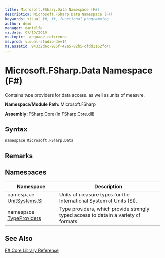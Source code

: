 ```yaml
---
title: Microsoft.FSharp.Data Namespace (F#)
description: Microsoft.FSharp.Data Namespace (F#)
keywords: visual f#, f#, functional programming
author: dend
manager: danielfe
ms.date: 05/16/2016
ms.topic: language-reference
ms.prod: visual-studio-dev14
ms.assetid: 94332d6c-926f-42a5-82b5-cfdd1162fc4c 
---
```


# Microsoft.FSharp.Data Namespace (F#)

Contains type providers for data access, as well as units of measure.

**Namespace/Module Path:** Microsoft.FSharp

**Assembly:** FSharp.Core (in FSharp.Core.dll)


## Syntax

```
namespace Microsoft.FSharp.Data
```

## Remarks

## Namespaces


|Namespace|Description|
|---------|-----------|
|namespace [UnitSystems.SI](https://msdn.microsoft.com/library/0e855842-765f-4d2c-9bbc-51c6601cef37)|Units of measure types for the International System of Units (SI).|
|namespace [TypeProviders](https://msdn.microsoft.com/library/a858f859-047a-44ab-945b-8731d7a0e6e3)|Type providers, which provide strongly typed access to data in a variety of formats.|

## See Also
[F&#35; Core Library Reference](FSharp-Core-Library-Reference.md)

